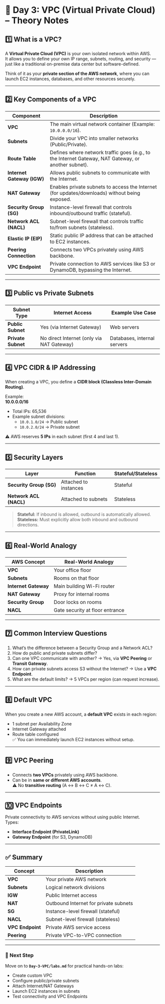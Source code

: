 # 🧠 Day 3: VPC (Virtual Private Cloud) – Theory Notes

## 1️⃣ What is a VPC?
A **Virtual Private Cloud (VPC)** is your own isolated network within AWS.  
It allows you to define your own IP range, subnets, routing, and security — just like a traditional on-premise data center but software-defined.

Think of it as your **private section of the AWS network**, where you can launch EC2 instances, databases, and other resources securely.

---

## 2️⃣ Key Components of a VPC

| Component | Description |
|------------|-------------|
| **VPC** | The main virtual network container (Example: `10.0.0.0/16`). |
| **Subnets** | Divide your VPC into smaller networks (Public/Private). |
| **Route Table** | Defines where network traffic goes (e.g., to the Internet Gateway, NAT Gateway, or another subnet). |
| **Internet Gateway (IGW)** | Allows public subnets to communicate with the Internet. |
| **NAT Gateway** | Enables private subnets to access the Internet (for updates/downloads) without being exposed. |
| **Security Group (SG)** | Instance-level firewall that controls inbound/outbound traffic (stateful). |
| **Network ACL (NACL)** | Subnet-level firewall that controls traffic to/from subnets (stateless). |
| **Elastic IP (EIP)** | Static public IP address that can be attached to EC2 instances. |
| **Peering Connection** | Connects two VPCs privately using AWS backbone. |
| **VPC Endpoint** | Private connection to AWS services like S3 or DynamoDB, bypassing the Internet. |

---

## 3️⃣ Public vs Private Subnets

| Subnet Type | Internet Access | Example Use Case |
|--------------|----------------|------------------|
| **Public Subnet** | Yes (via Internet Gateway) | Web servers |
| **Private Subnet** | No direct Internet (only via NAT Gateway) | Databases, internal servers |

---

## 4️⃣ VPC CIDR & IP Addressing

When creating a VPC, you define a **CIDR block (Classless Inter-Domain Routing)**.

Example:  
**10.0.0.0/16**


- Total IPs: 65,536  
- Example subnet divisions:
  - `10.0.1.0/24` → Public subnet  
  - `10.0.2.0/24` → Private subnet  

⚠️ AWS reserves **5 IPs** in each subnet (first 4 and last 1).

---

## 5️⃣ Security Layers

| Layer | Function | Stateful/Stateless |
|--------|-----------|--------------------|
| **Security Group (SG)** | Attached to instances | Stateful |
| **Network ACL (NACL)** | Attached to subnets | Stateless |

> **Stateful:** If inbound is allowed, outbound is automatically allowed.  
> **Stateless:** Must explicitly allow both inbound and outbound directions.

---

## 6️⃣ Real-World Analogy

| AWS Concept | Real-World Analogy |
|--------------|--------------------|
| **VPC** | Your office floor |
| **Subnets** | Rooms on that floor |
| **Internet Gateway** | Main building Wi-Fi router |
| **NAT Gateway** | Proxy for internal rooms |
| **Security Group** | Door locks on rooms |
| **NACL** | Gate security at floor entrance |

---

## 7️⃣ Common Interview Questions

1. What’s the difference between a Security Group and a Network ACL?  
2. How do public and private subnets differ?  
3. Can one VPC communicate with another? → Yes, via **VPC Peering** or **Transit Gateway**.  
4. How can private subnets access S3 without the Internet? → Use a **VPC Endpoint**.  
5. What are the default limits? → 5 VPCs per region (can request increase).

---

## 8️⃣ Default VPC

When you create a new AWS account, a **default VPC** exists in each region:
- 1 subnet per Availability Zone
- Internet Gateway attached
- Route table configured  
✅ You can immediately launch EC2 instances without setup.

---

## 9️⃣ VPC Peering

- Connects **two VPCs** privately using AWS backbone.  
- Can be in **same or different AWS accounts**.  
⚠️ No **transitive routing** (A ↔ B ↔ C ≠ A ↔ C).

---

## 🔟 VPC Endpoints

Private connectivity to AWS services without using public Internet.  
Types:
- **Interface Endpoint (PrivateLink)**
- **Gateway Endpoint** (for S3, DynamoDB)

---

## ✅ Summary

| Concept | Description |
|----------|-------------|
| **VPC** | Your private AWS network |
| **Subnets** | Logical network divisions |
| **IGW** | Public Internet access |
| **NAT** | Outbound Internet for private subnets |
| **SG** | Instance-level firewall (stateful) |
| **NACL** | Subnet-level firewall (stateless) |
| **VPC Endpoint** | Private AWS service access |
| **Peering** | Private VPC-to-VPC connection |

---

### 📘 Next Step
Move on to **`Day-3-VPC/labs.md`** for practical hands-on labs:
- Create custom VPC  
- Configure public/private subnets  
- Attach Internet/NAT Gateways  
- Launch EC2 instances in subnets  
- Test connectivity and VPC Endpoints

